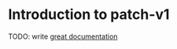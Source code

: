 # Introduction to patch-v1

TODO: write [great documentation](http://jacobian.org/writing/what-to-write/)
